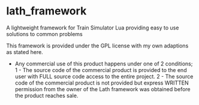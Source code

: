 # lath_framework
A lightweight framework for Train Simulator Lua providing easy to use solutions to common problems


This framework is provided under the GPL license with my own adaptions as stated here.
 - Any commercial use of this product happens under one of 2 conditions;
     1 - The source code of the commercial product is provided to the end user with FULL source code access to the entire project.
     2 - The source code of the commercial product is not provided but express WRITTEN permission from the owner of the Lath framework was obtained before the product reaches sale.
